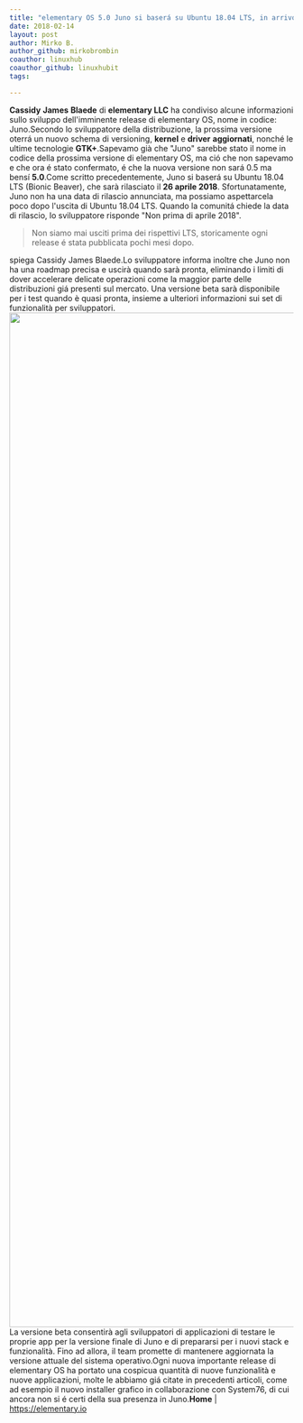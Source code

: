 ```yaml
---
title: "elementary OS 5.0 Juno si baserá su Ubuntu 18.04 LTS, in arrivo quest'anno"
date: 2018-02-14
layout: post
author: Mirko B.
author_github: mirkobrombin
coauthor: linuxhub
coauthor_github: linuxhubit
tags:

---
```

<strong>Cassidy</strong> <strong>James</strong> <strong>Blaede</strong> di <strong>elementary LLC</strong> ha condiviso alcune informazioni sullo sviluppo dell'imminente release di elementary OS, nome in codice: Juno.Secondo lo sviluppatore della distribuzione, la prossima versione oterrá un nuovo schema di versioning, <strong>kernel</strong> e <strong>driver</strong> <strong>aggiornati</strong>, nonché le ultime tecnologie <strong>GTK+</strong>.Sapevamo già che "Juno" sarebbe stato il nome in codice della prossima versione di elementary OS, ma ció che non sapevamo e che ora é stato confermato, é che la nuova versione non sará 0.5 ma bensí <strong>5.0</strong>.Come scritto precedentemente, Juno si baserá su Ubuntu 18.04 LTS (Bionic Beaver), che sarà rilasciato il <strong>26 aprile 2018</strong>. Sfortunatamente, Juno non ha una data di rilascio annunciata, ma possiamo aspettarcela poco dopo l'uscita di Ubuntu 18.04 LTS. Quando la comunitá chiede la data di rilascio, lo sviluppatore risponde "Non prima di aprile 2018".<blockquote>Non siamo mai usciti prima dei rispettivi LTS, storicamente ogni release é stata pubblicata pochi mesi dopo.</blockquote>spiega Cassidy James Blaede.Lo sviluppatore informa inoltre che Juno non ha una roadmap precisa e uscirà quando sarà pronta, eliminando i limiti di dover accelerare delicate operazioni come la maggior parte delle distribuzioni giá presenti sul mercato. Una versione beta sarà disponibile per i test quando è quasi pronta, insieme a ulteriori informazioni sui set di funzionalità per sviluppatori.<a href="https://linuxhub.it/wordpress/wp-content/uploads/2018/02/Screenshot-from-2018-02-13-14.22.27.png"><img class="aligncenter size-full wp-image-4085 size-full wp-image-335" src="https://linuxhub.it/wordpress/wp-content/uploads/2018/02/Screenshot-from-2018-02-13-14.22.27.png" alt="" width="3200" height="1800" /></a>La versione beta consentirà agli sviluppatori di applicazioni di testare le proprie app per la versione finale di Juno e di prepararsi per i nuovi stack e funzionalità. Fino ad allora, il team promette di mantenere aggiornata la versione attuale del sistema operativo.Ogni nuova importante release di elementary OS ha portato una cospicua quantità di nuove funzionalità e nuove applicazioni, molte le abbiamo giá citate in precedenti articoli, come ad esempio il nuovo installer grafico in collaborazione con System76, di cui ancora non si é certi della sua presenza in Juno.<strong>Home</strong> | <a href="https://elementary.io">https://elementary.io</a>